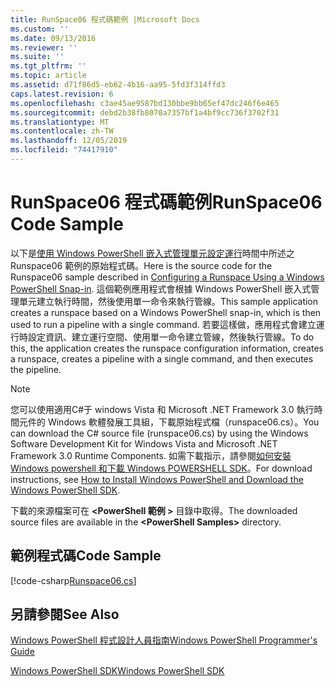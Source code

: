 ```yaml
---
title: RunSpace06 程式碼範例 |Microsoft Docs
ms.custom: ''
ms.date: 09/13/2016
ms.reviewer: ''
ms.suite: ''
ms.tgt_pltfrm: ''
ms.topic: article
ms.assetid: d71f86d5-eb62-4b16-aa95-5fd3f314ffd3
caps.latest.revision: 6
ms.openlocfilehash: c3ae45ae9587bd130bbe9bb65ef47dc246f6e465
ms.sourcegitcommit: debd2b38fb8070a7357bf1a4bf9cc736f3702f31
ms.translationtype: MT
ms.contentlocale: zh-TW
ms.lasthandoff: 12/05/2019
ms.locfileid: "74417910"
---
```

# <a name="runspace06-code-sample"></a><span data-ttu-id="8dd1d-102">RunSpace06 程式碼範例</span><span class="sxs-lookup"><span data-stu-id="8dd1d-102">RunSpace06 Code Sample</span></span>

<span data-ttu-id="8dd1d-103">以下是[使用 Windows PowerShell 嵌入式管理單元設定運行](https://msdn.microsoft.com/en-us/a7289ee8-9732-49ee-91c7-d533e9538b83)時間中所述之 Runspace06 範例的原始程式碼。</span><span class="sxs-lookup"><span data-stu-id="8dd1d-103">Here is the source code for the Runspace06 sample described in [Configuring a Runspace Using a Windows PowerShell Snap-in](https://msdn.microsoft.com/en-us/a7289ee8-9732-49ee-91c7-d533e9538b83).</span></span> <span data-ttu-id="8dd1d-104">這個範例應用程式會根據 Windows PowerShell 嵌入式管理單元建立執行時間，然後使用單一命令來執行管線。</span><span class="sxs-lookup"><span data-stu-id="8dd1d-104">This sample application creates a runspace based on a Windows PowerShell snap-in, which is then used to run a pipeline with a single command.</span></span> <span data-ttu-id="8dd1d-105">若要這樣做，應用程式會建立運行時設定資訊、建立運行空間、使用單一命令建立管線，然後執行管線。</span><span class="sxs-lookup"><span data-stu-id="8dd1d-105">To do this, the application creates the runspace configuration information, creates a runspace, creates a pipeline with a single command, and then executes the pipeline.</span></span>

> [!NOTE]
> <span data-ttu-id="8dd1d-106">您可以使用適用C#于 windows Vista 和 Microsoft .NET Framework 3.0 執行時間元件的 Windows 軟體發展工具組，下載原始程式檔（runspace06.cs）。</span><span class="sxs-lookup"><span data-stu-id="8dd1d-106">You can download the C# source file (runspace06.cs) by using the Windows Software Development Kit for Windows Vista and Microsoft .NET Framework 3.0 Runtime Components.</span></span> <span data-ttu-id="8dd1d-107">如需下載指示，請參閱[如何安裝 Windows powershell 和下載 Windows POWERSHELL SDK](/powershell/scripting/developer/installing-the-windows-powershell-sdk)。</span><span class="sxs-lookup"><span data-stu-id="8dd1d-107">For download instructions, see [How to Install Windows PowerShell and Download the Windows PowerShell SDK](/powershell/scripting/developer/installing-the-windows-powershell-sdk).</span></span>
>
> <span data-ttu-id="8dd1d-108">下載的來源檔案可在 **\<PowerShell 範例 >** 目錄中取得。</span><span class="sxs-lookup"><span data-stu-id="8dd1d-108">The downloaded source files are available in the **\<PowerShell Samples>** directory.</span></span>

## <a name="code-sample"></a><span data-ttu-id="8dd1d-109">範例程式碼</span><span class="sxs-lookup"><span data-stu-id="8dd1d-109">Code Sample</span></span>

[!code-csharp[Runspace06.cs](../../../../powershell-sdk-samples/SDK-2.0/csharp/Runspace06/Runspace06.cs#L11-L85 "Runspace06.cs")]

## <a name="see-also"></a><span data-ttu-id="8dd1d-110">另請參閱</span><span class="sxs-lookup"><span data-stu-id="8dd1d-110">See Also</span></span>

[<span data-ttu-id="8dd1d-111">Windows PowerShell 程式設計人員指南</span><span class="sxs-lookup"><span data-stu-id="8dd1d-111">Windows PowerShell Programmer's Guide</span></span>](./windows-powershell-programmer-s-guide.md)

[<span data-ttu-id="8dd1d-112">Windows PowerShell SDK</span><span class="sxs-lookup"><span data-stu-id="8dd1d-112">Windows PowerShell SDK</span></span>](../windows-powershell-reference.md)

